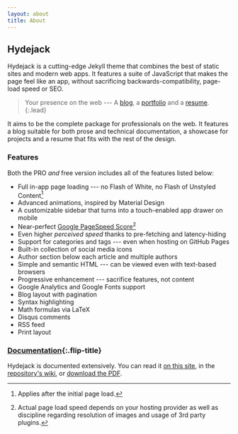 ```yaml
---
layout: about
title: About
---
```


## Hydejack
Hydejack is a cutting-edge Jekyll theme that combines the best of static sites and modern web apps.
It features a suite of JavaScript that makes the page feel like an app, without sacrificing backwards-compatibility,
page-load speed or SEO.

> Your presence on the web --- A [blog], a [portfolio] and a [resume].
{:.lead}

It aims to be the complete package for professionals on the web.
It features a blog suitable for both prose and technical documentation,
a showcase for projects and a resume that fits with the rest of the design.

### Features
Both the PRO *and* free version includes all of the features listed below:

* Full in-app page loading --- no Flash of White, no Flash of Unstyled Content[^1]
* Advanced animations, inspired by Material Design
* A customizable sidebar that turns into a touch-enabled app drawer on mobile
* Near-perfect [Google PageSpeed Score][gpss][^2]
* Even higher *perceived speed* thanks to pre-fetching and latency-hiding
* Support for categories and tags --- even when hosting on GitHub Pages
* Built-in collection of social media icons
* Author section below each article and multiple authors
* Simple and semantic HTML --- can be viewed even with text-based browsers
* Progressive enhancement --- sacrifice features, not content
* Google Analytics and Google Fonts support
* Blog layout with pagination
* Syntax highlighting
* Math formulas via LaTeX
* Disqus comments
* RSS feed
* Print layout

### [Documentation][docs]{:.flip-title}
Hydejack is documented extensively.
You can read it [on this site][docs], in the [repository's wiki][wiki], or [download the PDF][github].

[^1]: Applies after the initial page load.  
[^2]: Actual page load speed depends on your hosting provider as well as discipline regarding resolution of images and usage of 3rd party plugins.

[blog]: blog.md
[portfolio]: projects.md
[resume]: resume.md
[download]: download.md
[welcome]: index.md
[license]: LICENSE.md
[pro]: licenses/PRO.md
[docs]: docs/7.0.0-beta.5/index.md

[github]: https://github.com/qwtel/hydejack/releases
[gem]: https://rubygems.org/gems/jekyll-theme-hydejack
[buy]: https://app.simplegoods.co/i/AQTTVBOE

[gpss]: https://developers.google.com/speed/pagespeed/insights/?url=https%3A%2F%2Fqwtel.com%2Fhydejack%2F
[wiki]: https://github.com/qwtel/hydejack/wiki
